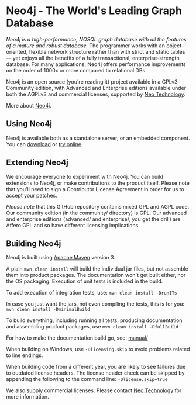 Neo4j - The World's Leading Graph Database
==========================================

*Neo4j is a high-performance, NOSQL graph database with all the features of a mature and robust database.* The programmer works with an object-oriented, flexible network structure rather than with strict and static tables — yet enjoys all the benefits of a fully transactional, enterprise-strength database. For many applications, Neo4j offers performance improvements on the order of 1000x or more compared to relational DBs.

Neo4j is an open source (you're reading it) project available in a GPLv3 Community edition, with Advanced and Enterprise editions available under both the AGPLv3 and commercial licenses, supported by [Neo Technology](http://neotechnology.com/).

More about [Neo4j](http://neo4j.org/).

Using Neo4j
-----------

Neo4j is available both as a standalone server, or an embedded component.  You can [download](http://neo4j.org/download/) or [try online](http://console.neo4j.org/).

Extending Neo4j
---------------

We encourage everyone to experiment with Neo4j. You can build extensions to Neo4j, or make contributions to the product itself.  Please note that you'll need to sign a Contributor License Agreement in order for us to accept your patches.

*Please note* that this GitHub repository contains mixed GPL and AGPL code.  Our community edition (in the community/ directory) is GPL. Our advanced and enterprise editions (advanced/ and enterprise/, you get the drill) are Affero GPL and so have different licensing implications.

Building Neo4j
--------------

Neo4j is built using [Apache Maven](http://maven.apache.org/) version 3.

A plain `mvn clean install` will build the individual jar files, but not assemble them into product packages.
The documentation won't get built either, nor the OS packaging.
Execution of unit tests is included in the build.

To add execution of integration tests, use: `mvn clean install -DrunITs`

In case you just want the jars, not even compiling the tests, this is for you: `mvn clean install -DminimalBuild`

To build everything, including running all tests, producing documentation and assembling product packages, use `mvn clean install -DfullBuild`

For how to make the documentation build go, see: [manual/](https://github.com/neo4j/neo4j/tree/master/manual)

When building on Windows, use `-Dlicensing.skip` to avoid problems related to line endings.

When building code from a different year, you are likely to see failures due to outdated license headers.
The license header check can be skipped by appending the following to the command line: `-Dlicense.skip=true`

We also supply commercial licenses. Please contact [Neo Technology](mailto:sales@neotechnology.com) for more information.
